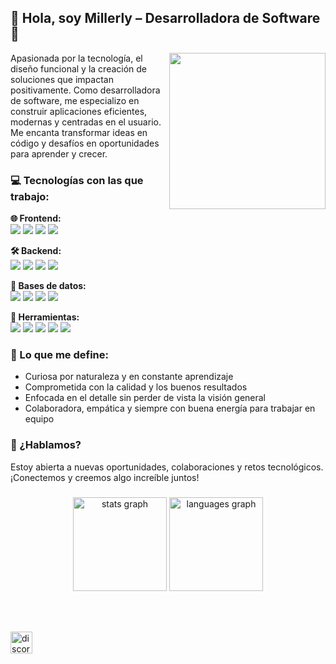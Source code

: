 <h2>🌟 Hola, soy Millerly – Desarrolladora de Software 🌟</h2>

<img align="right" height="250" src="https://media.tenor.com/t9pwGPO3TpoAAAAM/apt.gif" />

<p>
Apasionada por la tecnología, el diseño funcional y la creación de soluciones que impactan positivamente. Como desarrolladora de software, me especializo en construir aplicaciones eficientes, modernas y centradas en el usuario. Me encanta transformar ideas en código y desafíos en oportunidades para aprender y crecer.
</p>

<h3>💻 Tecnologías con las que trabajo:</h3>

<p align="left">
  <strong>🌐 Frontend:</strong><br>
  <img src="https://img.shields.io/badge/Angular-DD0031?style=for-the-badge&logo=angular&logoColor=white" />
  <img src="https://img.shields.io/badge/React-20232A?style=for-the-badge&logo=react&logoColor=61DAFB" />
  <img src="https://img.shields.io/badge/Tailwind_CSS-06B6D4?style=for-the-badge&logo=tailwind-css&logoColor=white" />
  <img src="https://img.shields.io/badge/Material--UI-007FFF?style=for-the-badge&logo=mui&logoColor=white" />
</p>

<p align="left">
  <strong>🛠️ Backend:</strong><br>
  <img src="https://img.shields.io/badge/Node.js-339933?style=for-the-badge&logo=nodedotjs&logoColor=white" />
  <img src="https://img.shields.io/badge/Express.js-000000?style=for-the-badge&logo=express&logoColor=white" />
  <img src="https://img.shields.io/badge/Laravel-FF2D20?style=for-the-badge&logo=laravel&logoColor=white" />
  <img src="https://img.shields.io/badge/Spring_Boot-6DB33F?style=for-the-badge&logo=spring-boot&logoColor=white" />
</p>

<p align="left">
  <strong>💾 Bases de datos:</strong><br>
  <img src="https://img.shields.io/badge/MySQL-005C84?style=for-the-badge&logo=mysql&logoColor=white" />
  <img src="https://img.shields.io/badge/PostgreSQL-316192?style=for-the-badge&logo=postgresql&logoColor=white" />
  <img src="https://img.shields.io/badge/Sequelize-52B0E7?style=for-the-badge&logo=sequelize&logoColor=white" />
  <img src="https://img.shields.io/badge/MongoDB-47A248?style=for-the-badge&logo=mongodb&logoColor=white" />
</p>

<p align="left">
  <strong>🧰 Herramientas:</strong><br>
  <img src="https://img.shields.io/badge/Git-F05032?style=for-the-badge&logo=git&logoColor=white" />
  <img src="https://img.shields.io/badge/Figma-F24E1E?style=for-the-badge&logo=figma&logoColor=white" />
  <img src="https://img.shields.io/badge/Postman-FF6C37?style=for-the-badge&logo=postman&logoColor=white" />
  <img src="https://img.shields.io/badge/VS%20Code-007ACC?style=for-the-badge&logo=visual-studio-code&logoColor=white" />
  <img src="https://img.shields.io/badge/Trello-0052CC?style=for-the-badge&logo=trello&logoColor=white" />
</p>

<h3>🚀 Lo que me define:</h3>

<ul>
  <li>Curiosa por naturaleza y en constante aprendizaje</li>
  <li>Comprometida con la calidad y los buenos resultados</li>
  <li>Enfocada en el detalle sin perder de vista la visión general</li>
  <li>Colaboradora, empática y siempre con buena energía para trabajar en equipo</li>
</ul>

<h3>💬 ¿Hablamos?</h3>
<p>
Estoy abierta a nuevas oportunidades, colaboraciones y retos tecnológicos. ¡Conectemos y creemos algo increíble juntos!
</p>

</div>


###

<div align="center">
  <img src="https://github-readme-stats.vercel.app/api?username=Millerliosa&hide_title=false&hide_rank=false&show_icons=true&include_all_commits=true&count_private=true&disable_animations=false&theme=dracula&locale=en&hide_border=false" height="150" alt="stats graph"  />
  <img src="https://github-readme-stats.vercel.app/api/top-langs?username=Millerliosa&locale=en&hide_title=false&layout=compact&card_width=320&langs_count=5&theme=dracula&hide_border=false" height="150" alt="languages graph"  />
</div>

###

<br clear="both">

###

<div align="left">
  <img src="https://img.shields.io/static/v1?message=Discord&logo=discord&label=&color=7289DA&logoColor=white&labelColor=&style=for-the-badge" height="35" alt="discord logo"  />
</div>

